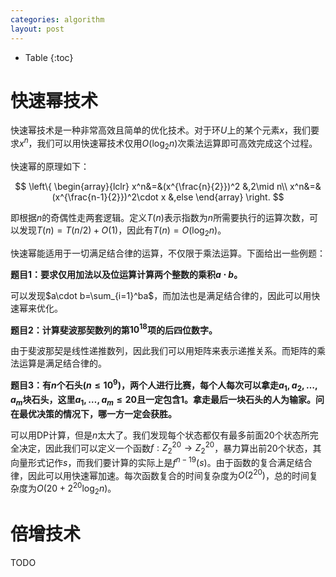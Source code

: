 ```yaml
---
categories: algorithm
layout: post
---
```


- Table
{:toc}

# 快速幂技术

快速幂技术是一种非常高效且简单的优化技术。对于环$U$上的某个元素$x$，我们要求$x^n$，我们可以用快速幂技术仅用$O(\log_2n)$次乘法运算即可高效完成这个过程。

快速幂的原理如下：

$$
\left\{
\begin{array}{lclr}
x^n&=&(x^{\frac{n}{2}})^2 &,2\mid n\\
x^n&=&(x^{\frac{n-1}{2}})^2\cdot x &,else
\end{array}
\right.
$$

即根据$n$的奇偶性走两套逻辑。定义$T(n)$表示指数为$n$所需要执行的运算次数，可以发现$T(n)=T(n/2)+O(1)$，因此有$T(n)=O(\log_2n)$。

快速幂能适用于一切满足结合律的运算，不仅限于乘法运算。下面给出一些例题：

**题目1：要求仅用加法以及位运算计算两个整数的乘积$a\cdot b$。**

可以发现$a\cdot b=\sum_{i=1}^ba$，而加法也是满足结合律的，因此可以用快速幂来优化。

**题目2：计算斐波那契数列的第$10^{18}$项的后四位数字。**

由于斐波那契是线性递推数列，因此我们可以用矩阵来表示递推关系。而矩阵的乘法运算是满足结合律的。

**题目3：有$n$个石头($n\leq 10^9$)，两个人进行比赛，每个人每次可以拿走$a_1,a_2,\ldots,a_m$块石头，这里$a_1,\ldots,a_m\leq 20$且一定包含$1$。拿走最后一块石头的人为输家。问在最优决策的情况下，哪一方一定会获胜。**

可以用DP计算，但是$n$太大了。我们发现每个状态都仅有最多前面$20$个状态所完全决定，因此我们可以定义一个函数$f:Z_2^{20}\rightarrow Z_2^{20}$，暴力算出前20个状态，其向量形式记作$s$，而我们要计算的实际上是$f^{n-19}(s)$。由于函数的复合满足结合律，因此可以用快速幂加速。每次函数复合的时间复杂度为$O(2^{20})$，总的时间复杂度为$O(20+2^{20}\log_2n)$。

# 倍增技术

TODO
